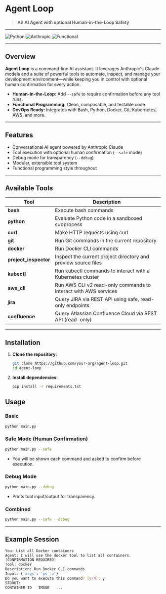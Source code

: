 # Agent Loop

> **An AI Agent with optional Human-in-the-Loop Safety**

---

![Python](https://img.shields.io/badge/Python-3.8%2B-blue?logo=python)
![Anthropic](https://img.shields.io/badge/Anthropic-API-orange)
![Functional](https://img.shields.io/badge/Functional%20Programming-✓-purple)

---

## Overview

**Agent Loop** is a command-line AI assistant. It leverages Anthropic's Claude models and a suite of powerful tools to automate, inspect, and manage your development environment—while keeping you in control with optional human confirmation for every action.

- **Human-in-the-Loop:** Add `--safe` to require confirmation before any tool runs.
- **Functional Programming:** Clean, composable, and testable code.
- **DevOps Ready:** Integrates with Bash, Python, Docker, Git, Kubernetes, AWS, and more.

---

## Features

- Conversational AI agent powered by Anthropic Claude
- Tool execution with optional human confirmation (`--safe` mode)
- Debug mode for transparency (`--debug`)
- Modular, extensible tool system
- Functional programming style throughout

---

## Available Tools

| Tool                  | Description                                                     |
| --------------------- | --------------------------------------------------------------- |
| **bash**              | Execute bash commands                                           |
| **python**            | Evaluate Python code in a sandboxed subprocess                  |
| **curl**              | Make HTTP requests using curl                                   |
| **git**               | Run Git commands in the current repository                      |
| **docker**            | Run Docker CLI commands                                         |
| **project_inspector** | Inspect the current project directory and preview source files  |
| **kubectl**           | Run kubectl commands to interact with a Kubernetes cluster      |
| **aws_cli**           | Run AWS CLI v2 read-only commands to interact with AWS services |
| **jira**              | Query JIRA via REST API using safe, read-only endpoints         |
| **confluence**        | Query Atlassian Confluence Cloud via REST API (read-only)       |

---

## Installation

1. **Clone the repository:**

   ```sh
   git clone https://github.com/your-org/agent-loop.git
   cd agent-loop
   ```

2. **Install dependencies:**

   ```sh
   pip install -r requirements.txt
   ```

## Usage

### Basic

```sh
python main.py
```

### Safe Mode (Human Confirmation)

```sh
python main.py --safe
```

- You will be shown each command and asked to confirm before execution.

### Debug Mode

```sh
python main.py --debug
```

- Prints tool input/output for transparency.

### Combined

```sh
python main.py --safe --debug
```

---

## Example Session

```bash
You: List all Docker containers
Agent: I will use the docker tool to list all containers.
[CONFIRMATION REQUIRED]
Tool: docker
Description: Run Docker CLI commands
Input: {'args': 'ps -a'}
Do you want to execute this command? [y/N]: y
STDOUT:
CONTAINER ID   IMAGE   ...
```
